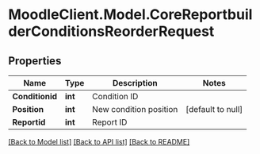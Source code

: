 # MoodleClient.Model.CoreReportbuilderConditionsReorderRequest

## Properties

Name | Type | Description | Notes
------------ | ------------- | ------------- | -------------
**Conditionid** | **int** | Condition ID | 
**Position** | **int** | New condition position | [default to null]
**Reportid** | **int** | Report ID | 

[[Back to Model list]](../README.md#documentation-for-models) [[Back to API list]](../README.md#documentation-for-api-endpoints) [[Back to README]](../README.md)

